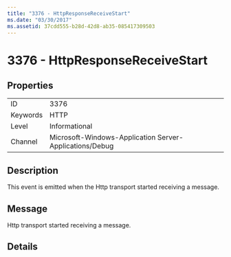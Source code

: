 ```yaml
---
title: "3376 - HttpResponseReceiveStart"
ms.date: "03/30/2017"
ms.assetid: 37cdd555-b28d-42d8-ab35-085417309503
---
```

# 3376 - HttpResponseReceiveStart

## Properties  
  
|||  
|-|-|  
|ID|3376|  
|Keywords|HTTP|  
|Level|Informational|  
|Channel|Microsoft-Windows-Application Server-Applications/Debug|  
  
## Description  

 This event is emitted when the Http transport started receiving a message.  
  
## Message  

 Http transport started receiving a message.  
  
## Details
